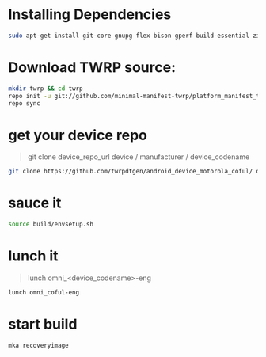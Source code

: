 # Installing Dependencies
```bash
sudo apt-get install git-core gnupg flex bison gperf build-essential zip curl zlib1g-dev gcc-multilib g++-multilib libc6-dev-i386 lib32ncurses5-dev x11proto-core-dev libx11-dev lib32z1-dev ccache libgl1-mesa-dev libxml2-utils xsltproc unzip python
```

# Download TWRP source:
```bash
mkdir twrp && cd twrp
repo init -u git://github.com/minimal-manifest-twrp/platform_manifest_twrp_omni.git -b twrp-12.1
repo sync
```
# get your device repo
> git clone device_repo_url device / manufacturer / device_codename
```bash
git clone https://github.com/twrpdtgen/android_device_motorola_coful/ device/motorola/coful
```
# sauce it
```bash
source build/envsetup.sh
```
# lunch it
> lunch omni_<device_codename>-eng
```bash
lunch omni_coful-eng
```
# start build
```bash
mka recoveryimage
```
